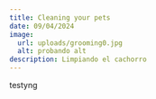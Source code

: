 ```yaml
---
title: Cleaning your pets
date: 09/04/2024
image:
  url: uploads/grooming0.jpg
  alt: probando alt
description: Limpiando el cachorro
---
```

testyng
